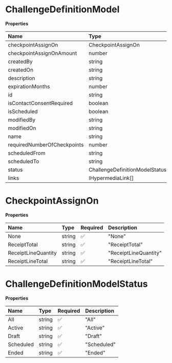 # ChallengeDefinitionModel

**Properties**

| Name                        | Type                           | Required | Description |
| :-------------------------- | :----------------------------- | :------- | :---------- |
| checkpointAssignOn          | CheckpointAssignOn             | ❌       |             |
| checkpointAssignOnAmount    | number                         | ❌       |             |
| createdBy                   | string                         | ❌       |             |
| createdOn                   | string                         | ❌       |             |
| description                 | string                         | ❌       |             |
| expirationMonths            | number                         | ❌       |             |
| id                          | string                         | ❌       |             |
| isContactConsentRequired    | boolean                        | ❌       |             |
| isScheduled                 | boolean                        | ❌       |             |
| modifiedBy                  | string                         | ❌       |             |
| modifiedOn                  | string                         | ❌       |             |
| name                        | string                         | ❌       |             |
| requiredNumberOfCheckpoints | number                         | ❌       |             |
| scheduledFrom               | string                         | ❌       |             |
| scheduledTo                 | string                         | ❌       |             |
| status                      | ChallengeDefinitionModelStatus | ❌       |             |
| links                       | IHypermediaLink[]              | ❌       |             |

# CheckpointAssignOn

**Properties**

| Name                | Type   | Required | Description           |
| :------------------ | :----- | :------- | :-------------------- |
| None                | string | ✅       | "None"                |
| ReceiptTotal        | string | ✅       | "ReceiptTotal"        |
| ReceiptLineQuantity | string | ✅       | "ReceiptLineQuantity" |
| ReceiptLineTotal    | string | ✅       | "ReceiptLineTotal"    |

# ChallengeDefinitionModelStatus

**Properties**

| Name      | Type   | Required | Description |
| :-------- | :----- | :------- | :---------- |
| All       | string | ✅       | "All"       |
| Active    | string | ✅       | "Active"    |
| Draft     | string | ✅       | "Draft"     |
| Scheduled | string | ✅       | "Scheduled" |
| Ended     | string | ✅       | "Ended"     |
